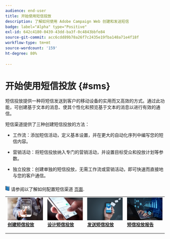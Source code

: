 ```yaml
---
audience: end-user
title: 开始使用短信投放
description: 了解如何使用 Adobe Campaign Web 创建和发送短信
badge: label="Alpha" type="Positive"
exl-id: 642c4180-0439-43dd-ba3f-0c4843bbfe84
source-git-commit: acc6cdd89b78a26f7c2435e19fba148a71e4f18f
workflow-type: tm+mt
source-wordcount: '159'
ht-degree: 80%

---
```


# 开始使用短信投放 {#sms}

短信投放提供一种将短信发送到客户的移动设备的实用而又高效的方式。通过此功能，可创建基于文本的消息、使其个性化和预览基于文本的消息以进行有效的通信。

短信渠道提供了三种创建短信投放的方法：

* 工作流：添加短信活动，定义基本设置，并在更大的自动化序列中编写您的短信内容。

* 营销活动：将短信投放纳入专门的营销活动，并设置目标受众和投放计划等参数。

* 独立投放：创建单独的短信投放，无需工作流或营销活动，即可快速而直接地与您的客户通信。

![](../assets/do-not-localize/book.png) 请参阅以了解如何配置短信渠道 [页面](https://experienceleague.adobe.com/docs/campaign/campaign-v8/campaigns/send/sms.html?lang=en).

<table style="table-layout:fixed"><tr style="border: 0;">
<td>
<a href="create-sms.md">
<img alt="商机" src="assets/do-not-localize/create_sms.png">
</a>
<div><a href="create-sms.md"><strong>创建短信投放</strong>
</div>
<p>
</td>
<td>
<a href="content-sms.md">
<img alt="不常见" src="assets/do-not-localize/design_sms.png">
</a>
<div>
<a href="content-sms.md"><strong>设计短信投放<strong></strong></a>
</div>
<p></td>
<td>
<a href="send-sms.md">
<img alt="验证" src="assets/do-not-localize/send_sms.png">
</a>
<div>
<a href="send-sms.md"><strong>发送短信投放</strong></a>
</div>
<p>
</td>
<td>
<a href="send-sms.md">
<img alt="验证" src="assets/do-not-localize/report_sms.jpeg">
</a>
<div>
<a href="send-sms.md"><strong>短信投放报告</strong></a>
</div>
<p>
</td>
</tr></table>
